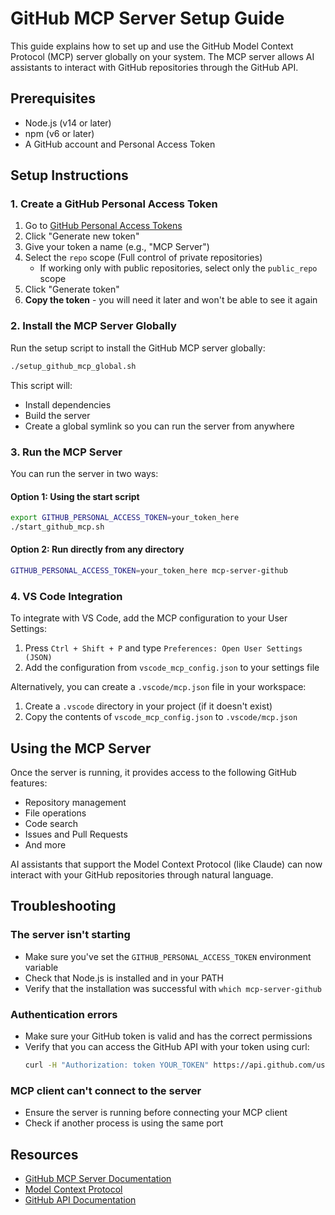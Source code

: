 # GitHub MCP Server Setup Guide

This guide explains how to set up and use the GitHub Model Context Protocol (MCP) server globally on your system. The MCP server allows AI assistants to interact with GitHub repositories through the GitHub API.

## Prerequisites

- Node.js (v14 or later)
- npm (v6 or later)
- A GitHub account and Personal Access Token

## Setup Instructions

### 1. Create a GitHub Personal Access Token

1. Go to [GitHub Personal Access Tokens](https://github.com/settings/tokens)
2. Click "Generate new token"
3. Give your token a name (e.g., "MCP Server")
4. Select the `repo` scope (Full control of private repositories)
   - If working only with public repositories, select only the `public_repo` scope
5. Click "Generate token"
6. **Copy the token** - you will need it later and won't be able to see it again

### 2. Install the MCP Server Globally

Run the setup script to install the GitHub MCP server globally:

```bash
./setup_github_mcp_global.sh
```

This script will:

- Install dependencies
- Build the server
- Create a global symlink so you can run the server from anywhere

### 3. Run the MCP Server

You can run the server in two ways:

#### Option 1: Using the start script

```bash
export GITHUB_PERSONAL_ACCESS_TOKEN=your_token_here
./start_github_mcp.sh
```

#### Option 2: Run directly from any directory

```bash
GITHUB_PERSONAL_ACCESS_TOKEN=your_token_here mcp-server-github
```

### 4. VS Code Integration

To integrate with VS Code, add the MCP configuration to your User Settings:

1. Press `Ctrl + Shift + P` and type `Preferences: Open User Settings (JSON)`
2. Add the configuration from `vscode_mcp_config.json` to your settings file

Alternatively, you can create a `.vscode/mcp.json` file in your workspace:

1. Create a `.vscode` directory in your project (if it doesn't exist)
2. Copy the contents of `vscode_mcp_config.json` to `.vscode/mcp.json`

## Using the MCP Server

Once the server is running, it provides access to the following GitHub features:

- Repository management
- File operations
- Code search
- Issues and Pull Requests
- And more

AI assistants that support the Model Context Protocol (like Claude) can now interact with your GitHub repositories through natural language.

## Troubleshooting

### The server isn't starting

- Make sure you've set the `GITHUB_PERSONAL_ACCESS_TOKEN` environment variable
- Check that Node.js is installed and in your PATH
- Verify that the installation was successful with `which mcp-server-github`

### Authentication errors

- Make sure your GitHub token is valid and has the correct permissions
- Verify that you can access the GitHub API with your token using curl:
  ```bash
  curl -H "Authorization: token YOUR_TOKEN" https://api.github.com/user
  ```

### MCP client can't connect to the server

- Ensure the server is running before connecting your MCP client
- Check if another process is using the same port

## Resources

- [GitHub MCP Server Documentation](https://github.com/modelcontextprotocol/servers/tree/main/src/github)
- [Model Context Protocol](https://modelcontextprotocol.io)
- [GitHub API Documentation](https://docs.github.com/en/rest)
